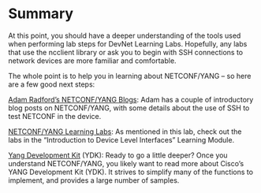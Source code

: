 # Summary

At this point, you should have a deeper understanding of the tools used when performing lab steps for DevNet Learning Labs. Hopefully, any labs that use the ncclient library or ask you to begin with SSH connections to network devices are more familiar and comfortable.

The whole point is to help you in learning about NETCONF/YANG – so here are a few good next steps:

[Adam Radford’s NETCONF/YANG Blogs](https://communities.cisco.com/community/developer/dna/blog/2017/01/04/next-generation-network-device-programming-part1): Adam has a couple of introductory blog posts on NETCONF/YANG, with some details about the use of SSH to test NETCONF in the device.

[NETCONF/YANG Learning Labs](https://learninglabs.cisco.com/tracks/netprog-eng): As mentioned in this lab, check out the labs in the “Introduction to Device Level Interfaces” Learning Module.

[Yang Development Kit](https://developer.cisco.com/site/ydk/documents/overview/) (YDK): Ready to go a little deeper? Once you understand NETCONF/YANG, you likely want to read more about Cisco’s YANG Development Kit (YDK). It strives to simplify many of the functions to implement, and provides a large number of samples.
